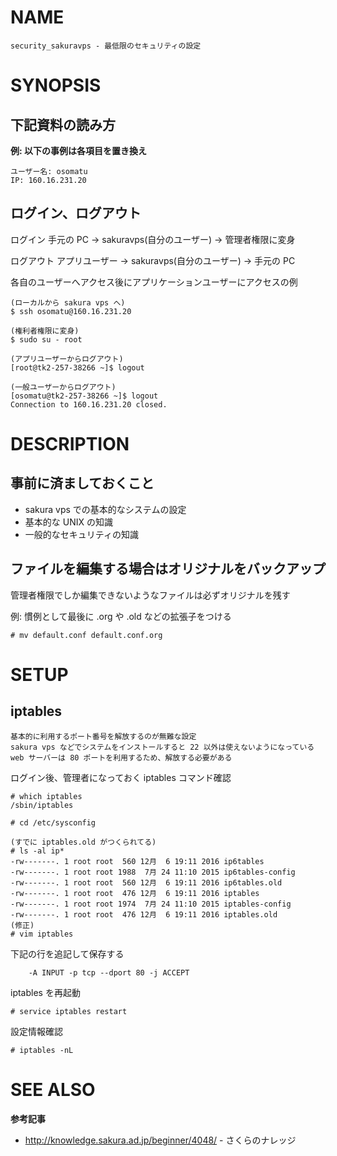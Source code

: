 # NAME

```
security_sakuravps - 最低限のセキュリティの設定
```

# SYNOPSIS

## 下記資料の読み方

__例: 以下の事例は各項目を置き換え__

```
ユーザー名: osomatu
IP: 160.16.231.20
```

## ログイン、ログアウト

ログイン
手元の PC -> sakuravps(自分のユーザー) -> 管理者権限に変身

ログアウト
アプリユーザー -> sakuravps(自分のユーザー) -> 手元の PC

各自のユーザーへアクセス後にアプリケーションユーザーにアクセスの例

```
(ローカルから sakura vps へ)
$ ssh osomatu@160.16.231.20

(権利者権限に変身)
$ sudo su - root

(アプリユーザーからログアウト)
[root@tk2-257-38266 ~]$ logout

(一般ユーザーからログアウト)
[osomatu@tk2-257-38266 ~]$ logout
Connection to 160.16.231.20 closed.
```

# DESCRIPTION

## 事前に済ましておくこと

- sakura vps での基本的なシステムの設定
- 基本的な UNIX の知識
- 一般的なセキュリティの知識

## ファイルを編集する場合はオリジナルをバックアップ

管理者権限でしか編集できないようなファイルは必ずオリジナルを残す

例: 慣例として最後に .org や .old などの拡張子をつける

```
# mv default.conf default.conf.org
```

# SETUP

## iptables

```
基本的に利用するポート番号を解放するのが無難な設定
sakura vps などでシステムをインストールすると 22 以外は使えないようになっている
web サーバーは 80 ポートを利用するため、解放する必要がある
```

ログイン後、管理者になっておく iptables コマンド確認

```
# which iptables
/sbin/iptables

# cd /etc/sysconfig

(すでに iptables.old がつくられてる)
# ls -al ip*
-rw-------. 1 root root  560 12月  6 19:11 2016 ip6tables
-rw-------. 1 root root 1988  7月 24 11:10 2015 ip6tables-config
-rw-------. 1 root root  560 12月  6 19:11 2016 ip6tables.old
-rw-------. 1 root root  476 12月  6 19:11 2016 iptables
-rw-------. 1 root root 1974  7月 24 11:10 2015 iptables-config
-rw-------. 1 root root  476 12月  6 19:11 2016 iptables.old
(修正)
# vim iptables
```

下記の行を追記して保存する

```
    -A INPUT -p tcp --dport 80 -j ACCEPT
```

iptables を再起動

```
# service iptables restart
```

設定情報確認

```
# iptables -nL
```

# SEE ALSO

__参考記事__

- <http://knowledge.sakura.ad.jp/beginner/4048/> - さくらのナレッジ
